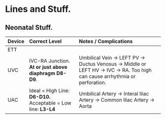 # Lines and Stuff.

## Neonatal Stuff.

| Device | Correct Level | Notes / Complications |
|:---|:---|:---|
| ETT | | |
| UVC | IVC-RA Junction.  **At or just above diaphragm  D8-D9**. | Umbilical Vein -> LEFT PV -> Ductus Venosus -> Middle or LEFT HV -> IVC -> RA.  Too high can cause arrhythmia or perforation. |
| UAC | Ideal = High Line: **D6-D10.**  Acceptable = Low line: **L3-L4**  | Umbilical Artery -> Interal Iliac Artery -> Common Iliac Artery -> Aorta | 
